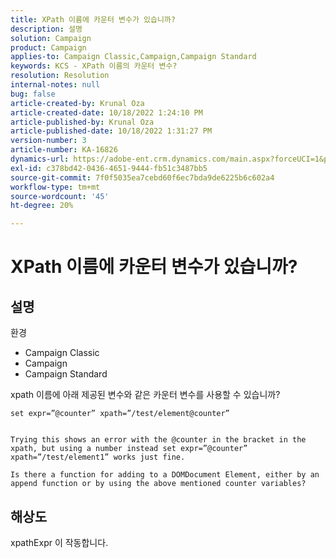 ```yaml
---
title: XPath 이름에 카운터 변수가 있습니까?
description: 설명
solution: Campaign
product: Campaign
applies-to: Campaign Classic,Campaign,Campaign Standard
keywords: KCS - XPath 이름의 카운터 변수?
resolution: Resolution
internal-notes: null
bug: false
article-created-by: Krunal Oza
article-created-date: 10/18/2022 1:24:10 PM
article-published-by: Krunal Oza
article-published-date: 10/18/2022 1:31:27 PM
version-number: 3
article-number: KA-16826
dynamics-url: https://adobe-ent.crm.dynamics.com/main.aspx?forceUCI=1&pagetype=entityrecord&etn=knowledgearticle&id=949b0b22-e84e-ed11-bba2-00224808679b
exl-id: c378bd42-0436-4651-9444-fb51c3487bb5
source-git-commit: 7f0f5035ea7cebd60f6ec7bda9de6225b6c602a4
workflow-type: tm+mt
source-wordcount: '45'
ht-degree: 20%

---
```


# XPath 이름에 카운터 변수가 있습니까?

## 설명


환경

- Campaign Classic
- Campaign
- Campaign Standard




xpath 이름에 아래 제공된 변수와 같은 카운터 변수를 사용할 수 있습니까?


```
set expr=”@counter” xpath=”/test/element@counter”

 
Trying this shows an error with the @counter in the bracket in the xpath, but using a number instead set expr=”@counter” xpath=”/test/element1” works just fine.
 
Is there a function for adding to a DOMDocument Element, either by an append function or by using the above mentioned counter variables?
```





## 해상도


xpathExpr 이 작동합니다.
